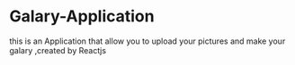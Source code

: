 # Galary-Application
this is an Application that allow you to upload your pictures and make your galary ,created by Reactjs 
